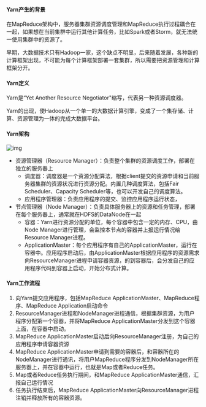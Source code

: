 #### Yarn产生的背景

在MapReduce架构中，服务器集群资源调度管理和MapReduce执行过程耦合在一起，如果想在当前集群中运行其他计算任务，比如Spark或者Storm，就无法统一使用集群中的资源了。

早期，大数据技术只有Hadoop一家，这个缺点不明显，后来随着发展，各种新的计算框架出现，不可能为每个计算框架部署一套集群，所以需要把资源管理和计算框架分开。



#### Yarn定义

Yarn是“Yet Another Resource Negotiator"缩写，代表另一种资源调度器。

Yarn的出现，使Hadoop从一个单一的大数据计算引擎，变成了一个集存储、计算、资源管理为一体的完成大数据平台。



#### Yarn架构

![img](https://static001.geekbang.org/resource/image/af/b1/af90905013e5869f598c163c09d718b1.jpg?wh=2844*1712)



- 资源管理器（Resource Manager）：负责整个集群的资源调度工作，部署在独立的服务器上
  - 调度器：调度器是一个资源分配算法，根据client提交的资源申请和当前服务器集群的资源状况进行资源分配。内置几种调度算法，包括Fair Scheduler、Capacity Scheduler等，也可以开发自己的调度算法。
  - 应用程序管理器：负责应用程序的提交、监控应用程序运行状态，
- 节点管理器（Node Manager）：负责具体服务器上的资源和任务管理，部署在每个服务器上，通常就在HDFS的DataNode在一起
  - 容器：Yarn进行资源分配的单位，每个容器中包含一定的内存、CPU，由Node Manager进行管理，会监控本节点的容器并上报运行情况给Resource Manager进程。
  - ApplicationMaster：每个应用程序有自己的ApplicationMaster，运行在容器中。应用程序启动后，由ApplicationMaster根据应用程序的资源需求向ResourceManager进程申请容器资源，的到容器后，会分发自己的应用程序代码到容器上启动，开始分布式计算。



#### Yarn工作流程

1. 向Yarn提交应用程序，包括MapReduce ApplicationMaster、MapReduce程序、MapReduce Application启动命令
2. ResourceManager进程和NodeManager进程通信，根据集群资源，为用户程序分配第一个容器，并将MapReduce ApplicationMaster分发到这个容器上面，在容器中启动。
3. MapReduce ApplicationMaster启动后向ResourceManager注册，为自己的应用程序申请容器资源
4. MapReduce ApplicationMaster申请到需要的容器后，和容器所在的NodeManager进行通讯，将用户MapReduce程序分发到NodeManager所在服务器上，并在容器中运行，也就是Map或者Reduce任务。
5. Map或者Reduce任务执行期间，和MapReduce ApplicationMaster通信，汇报自己运行情况
6. 任务执行结束后，MapReduce ApplicationMaster向ResourceManager进程注销并释放所有的容器资源。